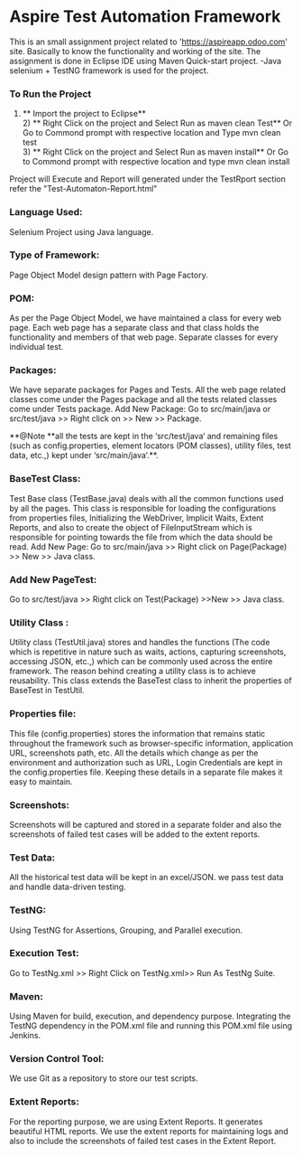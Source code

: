 # **Aspire Test Automation Framework**

This is an small assignment project related to 'https://aspireapp.odoo.com' site. 
Basically to know the functionality and working of the site.
The assignment is done in Eclipse IDE using Maven Quick-start project. 
-Java selenium + TestNG framework is used for the project. 

### **To Run the Project**
1) ** Import the project to Eclipse**
<br/> 2) ** Right Click on the project and Select Run as maven clean Test**  Or Go to Commond prompt with respective location and Type mvn clean test
<br/> 3) ** Right Click on the project and Select Run as maven install**  Or Go to Commond prompt with respective location and type mvn clean install

Project will Execute and Report will generated under the TestRport section refer the "Test-Automaton-Report.html" 
 


### **Language Used:**
Selenium Project using Java language.
### **Type of Framework:**
Page Object Model design pattern with Page Factory.
### **POM:**
As per the Page Object Model, we have maintained a class for every web page. Each web page has a separate class and that class holds the functionality and members of that web page. Separate classes for every individual test.
### **Packages:**
We have separate packages for Pages and Tests. All the web page related classes come under the Pages package and all the tests related classes come under Tests package.
Add New Package:
Go to src/main/java or src/test/java >> Right click on >> New >> Package.

**@Note **all the tests are kept in the ‘src/test/java‘ and remaining files (such as config.properties, element locators (POM classes), utility files, test data, etc.,) kept under ‘src/main/java‘.\*\*.
### **BaseTest Class:**
Test Base class (TestBase.java) deals with all the common functions used by all the pages. This class is responsible for loading the configurations from properties files, Initializing the WebDriver, Implicit Waits, Extent Reports, and also to create the object of FileInputStream which is responsible for pointing towards the file from which the data should be read.
Add New Page:
Go to src/main/java >> Right click on Page(Package) >> New >> Java class.
### **Add New PageTest:**
Go to src/test/java >> Right click on Test(Package) >>New >> Java class.
### **Utility Class :**
Utility class (TestUtil.java) stores and handles the functions (The code which is repetitive in nature such as waits, actions, capturing screenshots, accessing JSON, etc.,) which can be commonly used across the entire framework. The reason behind creating a utility class is to achieve reusability. This class extends the BaseTest class to inherit the properties of BaseTest in TestUtil.
### **Properties file:**
This file (config.properties) stores the information that remains static throughout the framework such as browser-specific information, application URL, screenshots path, etc.
All the details which change as per the environment and authorization such as URL, Login Credentials are kept in the config.properties file. Keeping these details in a separate file makes it easy to maintain.
### **Screenshots:**
Screenshots will be captured and stored in a separate folder and also the screenshots of failed test cases will be added to the extent reports.
### **Test Data:**
All the historical test data will be kept in an excel/JSON. we pass test data and handle data-driven testing.
### **TestNG:**
Using TestNG for Assertions, Grouping, and Parallel execution.
### **Execution Test:**
Go to TestNg.xml >> Right Click on TestNg.xml>> Run As TestNg Suite.
### **Maven:**
Using Maven for build, execution, and dependency purpose. Integrating the TestNG dependency in the POM.xml file and running this POM.xml file using Jenkins.
### **Version Control Tool:**
We use Git as a repository to store our test scripts.
### **Extent Reports:**
For the reporting purpose, we are using Extent Reports. It generates beautiful HTML reports. We use the extent reports for maintaining logs and also to include the screenshots of failed test cases in the Extent Report.

